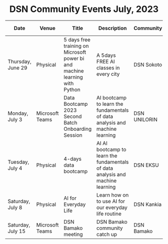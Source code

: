 <h1 align="center">DSN Community Events July, 2023</h1>

<table>
  <thead>
    <tr>
      <th>Date</th>
      <th>Venue</th>
      <th>Title</th>
      <th>Description</th>
      <th>Community</th>
      <th>Registration Link</th>
    </tr>
  </thead>
  <tbody>
    <tr>
      <td>Thursday, June 29</td>
      <td>Physical</td>
      <td>5 days free training on Microsoft power bi and machine learning with Python </td>
      <td>A 5days FREE AI classes in every city	</td>
      <td>DSN Sokoto</td>
      <td><a href="http://bit.ly/DSNStudents">Registration Link</a></td>
    </tr>
    <tr>
      <td>Monday, July 3</td>
      <td>Microsoft Teams</td>
      <td>Data Bootcamp 2023 Second Batch Onboarding Session</td>
      <td>AI bootcamp to learn the fundamentals of data analysis and machine learning</td>
      <td>DSN UNILORIN</td>
      <td><a href="https://bit.ly/databootcamp2023_onboardingsession">Registration Link</a></td>
    </tr>
      <tr>
      <td>Tuesday, July 4</td>
      <td>Physical</td>
      <td>4-days data bootcamp</td>
      <td>AI AI bootcamp to learn the fundamentals of data analysis and machine learning</td>
      <td>DSN EKSU</td>
      <td><a href="bit.ly/3PfUZUm">Registration Link</a></td>
    </tr>
    <tr>
      <td>Saturday, July 8</td>
      <td>Physical</td>
      <td>AI for Everyday Life</td>
      <td>Learn how on to use AI for our everyday life routine</td>
      <td>DSN Kankia</td>
      <td><a href="http://bit.ly/DSN_KC8J23">Registration Link</a></td>
    </tr>
    <tr>
      <td>Saturday, July 15</td>
      <td>Microsoft Teams</td>
      <td>DSN Bamako meeting</td>
      <td>DSN Bamako community catch up</td>
      <td>DSN Bamako</td>
      <td></td>
    </tr>
  </tbody>
</table>
